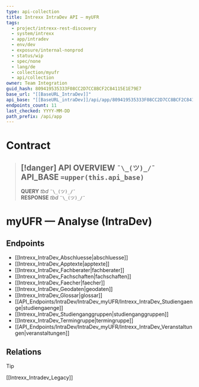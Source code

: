 ```yaml
---
type: api-collection
title: Intrexx IntraDev API — myUFR
tags:
  - project/intrexx-rest-discovery
  - system/intrexx
  - app/intradev
  - env/dev
  - exposure/internal-nonprod
  - status/wip
  - spec/none
  - lang/de
  - collection/myufr
  - api/collection
owner: Team Integration
guid_hash: 809419535333F08CC2D7CC8BCF2C84115E1E79E7
base_url: "[[BaseURL_IntraDev]]"
api_base: "[[BaseURL_intraDev]]/api/app/809419535333F08CC2D7CC8BCF2C84115E1E79E7"
endpoints_count: 11
last_checked: YYYY-MM-DD
path_prefix: /api/app
---
```




#  Contract

> [!danger] API OVERVIEW `¯\_(ツ)_/¯`
> **API_BASE** `=upper(this.api_base)`
> ---
> **QUERY** _tbd_ `¯\_(ツ)_/¯`  
> **RESPONSE** _tbd_ `¯\_(ツ)_/¯`

# myUFR — Analyse (IntraDev)

## Endpoints
- [[Intrexx_IntraDev_Abschluesse|abschluesse]]
- [[Intrexx_IntraDev_Apptexte|apptexte]]
- [[Intrexx_IntraDev_Fachberater|fachberater]]
- [[Intrexx_IntraDev_Fachschaften|fachschaften]]
- [[Intrexx_IntraDev_Faecher|faecher]]
- [[Intrexx_IntraDev_Geodaten|geodaten]]
- [[Intrexx_IntraDev_Glossar|glossar]]
- [[API_Endpoints/IntraDev/IntraDev_myUFR/Intrexx_IntraDev_Studiengaenge|studiengaenge]]
- [[Intrexx_IntraDev_Studienganggruppen|studienganggruppen]]
- [[Intrexx_IntraDev_Termingruppe|termingruppe]]
- [[API_Endpoints/IntraDev/IntraDev_myUFR/Intrexx_IntraDev_Veranstaltungen|veranstaltungen]]



## Relations
> [!tip]
> [[Intrexx_Intradev_Legacy]]
